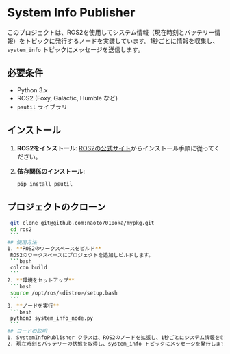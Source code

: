 # System Info Publisher

このプロジェクトは、ROS2を使用してシステム情報（現在時刻とバッテリー情報）をトピックに発行するノードを実装しています。1秒ごとに情報を収集し、`system_info` トピックにメッセージを送信します。

## 必要条件

- Python 3.x
- ROS2 (Foxy, Galactic, Humble など)
- `psutil` ライブラリ

## インストール

1. **ROS2をインストール**: [ROS2の公式サイト](https://docs.ros.org/en/foxy/Installation.html)からインストール手順に従ってください。

2. **依存関係のインストール**:
   ```bash
   pip install psutil
	```
## プロジェクトのクローン
   ```bash
	git clone git@github.com:naoto7010oka/mypkg.git
	cd ros2
	```
## 使用方法
1. **ROS2のワークスペースをビルド**
	ROS2のワークスペースにプロジェクトを追加しビルドします。
	```bash	
	colcon build
	```
2. **環境をセットアップ**
	```bash
	source /opt/ros/<distro>/setup.bash
	```
3. **ノードを実行**
	```bash
	python3 system_info_node.py
	```
## コードの説明
1. SystemInfoPublisher クラスは、ROS2のノードを拡張し、1秒ごとにシステム情報を収集します。
2. 現在時刻とバッテリーの状態を取得し、system_info トピックにメッセージを発行します。

